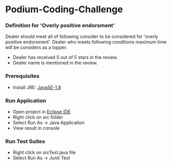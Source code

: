 # Podium-Coding-Challenge

### Definition for 'Overly positive endorsment'
Dealer should meet all of following consider to be considered for 'overly positive endorsment'.  Dealer who meets following conditions maximum time will be considers as a topper. 
- Dealer has received 5 out of 5 stars in the review.
- Dealer name is mentioned in the review.

### Prerequisites
- Install JRE:  [JavaSE-1.8](http://www.oracle.com/technetwork/java/javase/downloads/jdk8-downloads-2133151.html)

### Run Application
- Open project in [Eclipse IDE](https://www.eclipse.org/downloads/)
- Right click on src folder 
- Select Run As -> Java Application
- View result in console

### Run Test Suites
- Right click on srcTest.java file
- Select Run As -> Junit Test

